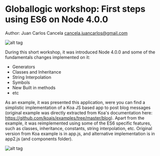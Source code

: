 # Globallogic workshop: First steps using ES6 on Node 4.0.0
Author: Juan Carlos Cancela <cancela.juancarlos@gmail.com>

![alt tag](https://camo.githubusercontent.com/fcc27a38bf5ce60eac37e7f7d9d3e642fbc88984/687474703a2f2f692e696d6775722e636f6d2f6467526139486d2e706e67)

During this short workshop, it was introduced Node 4.0.0 and some of the fundamentals changes implemented on it:

* Generators
* Classes and Inheritance
* String Interpolation
* Symbols
* New Built in methods
* etc


As an example, it was presented this application, were you can find a simplistic implementation of a Koa JS based app to post blog messages (original example was directly extracted from Koa's documentation here: https://github.com/koajs/examples/tree/master/blog). Apart from the example, it was reimplemented using some of the ES6 specific features, such as classes, inheritance, constants, string interpolation, etc. Original version from Koa example is in app.js, and alternative implementation is in app2.js (and components folder).


![alt tag](http://media.marketwire.com/attachments/201109/32906_GlobalLogicRebrandedLogo.gif)
